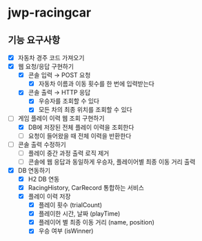 # jwp-racingcar



## 기능 요구사항
- [x] 자동차 경주 코드 가져오기
- [x] 웹 요청/응답 구현하기
  - [x] 콘솔 입력 &rarr; POST 요청
    - [x] 자동차 이름과 이동 횟수를 한 번에 입력받는다
  - [x] 콘솔 출력 &rarr; HTTP 응답
    - [x] 우승자를 조회할 수 있다
    - [x] 모든 차의 최종 위치를 조회할 수 있다
- [ ] 게임 플레이 이력 웹 조회 구현하기
  - [x] DB에 저장된 전체 플레이 이력을 조회한다
  - [ ] 요청이 들어왔을 때 전체 이력을 반환한다
- [ ] 콘솔 출력 수정하기
  - [ ] 플레이 중간 과정 출력 로직 제거
  - [ ] 콘솔에 웹 응답과 동일하게 우승자, 플레이어별 최종 이동 거리 출력
- [x] DB 연동하기
  - [x] H2 DB 연동
  - [x] RacingHistory, CarRecord 통합하는 서비스
  - [x] 플레이 이력 저장
    - [x] 플레이 횟수 (trialCount)
    - [x] 플레이한 시간, 날짜 (playTime)
    - [x] 플레이어 별 최종 이동 거리 (name, position)
    - [x] 우승 여부 (isWinner)
